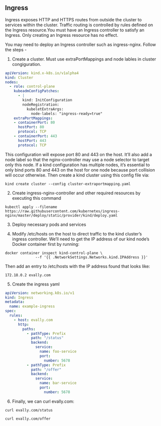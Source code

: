 ## Ingress

Ingress exposes HTTP and HTTPS routes from outside the cluster to services within the cluster. Traffic routing is controlled by rules defined on the Ingress resource.You must have an Ingress controller to satisfy an Ingress. Only creating an Ingress resource has no effect.

You may need to deploy an Ingress controller such as ingress-nginx. Follow the steps - 

1. Create a cluster. Must use extraPortMappings and node lables in cluster congiguration.
```yaml
apiVersion: kind.x-k8s.io/v1alpha4
kind: Cluster
nodes:
  - role: control-plane
    kubeadmConfigPatches:
      - |
        kind: InitConfiguration
        nodeRegistration:
          kubeletExtraArgs:
            node-labels: "ingress-ready=true"
    extraPortMappings:
    - containerPort: 80
      hostPort: 80
      protocol: TCP
    - containerPort: 443
      hostPort: 443
      protocol: TCP
```
This configuration will expose port 80 and 443 on the host. It’ll also add a node label so that the nginx-controller may use a node selector to target only this node. If a kind configuration has multiple nodes, it’s essential to only bind ports 80 and 443 on the host for one node because port collision will occur otherwise.
Then create a kind cluster using this config file via:

`kind create cluster --config cluster-extraportmapping.yaml`

2. Create ingress-nginx-controller and other required resources by executing this command

  `kubectl apply --filename https://raw.githubusercontent.com/kubernetes/ingress-nginx/master/deploy/static/provider/kind/deploy.yaml`
  
3. Deploy necessary pods and services

4. Modify /etc/hosts on the host to direct traffic to the kind cluster’s ingress controller. We’ll need to get the IP address of our kind node’s Docker container first by running:

```
docker container inspect kind-control-plane \
              --f '{{ .NetworkSettings.Networks.kind.IPAddress }}'
```

Then add an entry to /etc/hosts with the IP address found that looks like:

`172.18.0.2 evally.com`

5. Create the ingress yaml

```yaml
apiVersion: networking.k8s.io/v1
kind: Ingress
metadata:
  name: example-ingress
spec:
  rules:
    - host: evally.com
      http:
        paths:
          - pathType: Prefix
            path: "/status"
            backend:
              service:
                name: foo-service
                port:
                  number: 5678
          - pathType: Prefix
            path: "/offer"
            backend:
              service:
                name: bar-service
                port:
                  number: 5678
```

6. Finally, we can curl evally.com:

`curl evally.com/status`

`curl evally.com/offer`
